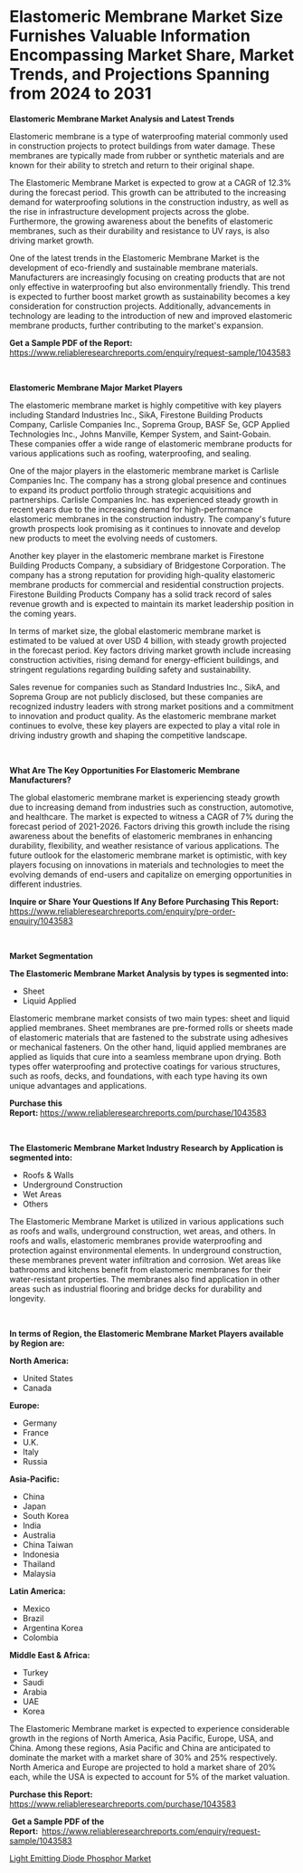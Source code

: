 <p><h1>Elastomeric Membrane Market Size Furnishes Valuable Information Encompassing Market Share, Market Trends, and Projections Spanning from 2024 to 2031</h1></p><p><strong>Elastomeric Membrane Market Analysis and Latest Trends</strong></p>
<p><p>Elastomeric membrane is a type of waterproofing material commonly used in construction projects to protect buildings from water damage. These membranes are typically made from rubber or synthetic materials and are known for their ability to stretch and return to their original shape.</p><p>The Elastomeric Membrane Market is expected to grow at a CAGR of 12.3% during the forecast period. This growth can be attributed to the increasing demand for waterproofing solutions in the construction industry, as well as the rise in infrastructure development projects across the globe. Furthermore, the growing awareness about the benefits of elastomeric membranes, such as their durability and resistance to UV rays, is also driving market growth.</p><p>One of the latest trends in the Elastomeric Membrane Market is the development of eco-friendly and sustainable membrane materials. Manufacturers are increasingly focusing on creating products that are not only effective in waterproofing but also environmentally friendly. This trend is expected to further boost market growth as sustainability becomes a key consideration for construction projects. Additionally, advancements in technology are leading to the introduction of new and improved elastomeric membrane products, further contributing to the market's expansion.</p></p>
<p><strong>Get a Sample PDF of the Report:&nbsp;</strong> <a href="https://www.reliableresearchreports.com/enquiry/request-sample/1043583">https://www.reliableresearchreports.com/enquiry/request-sample/1043583</a></p>
<p>&nbsp;</p>
<p><strong>Elastomeric Membrane Major Market Players</strong></p>
<p><p>The elastomeric membrane market is highly competitive with key players including Standard Industries Inc., SikA, Firestone Building Products Company, Carlisle Companies Inc., Soprema Group, BASF Se, GCP Applied Technologies Inc., Johns Manville, Kemper System, and Saint-Gobain. These companies offer a wide range of elastomeric membrane products for various applications such as roofing, waterproofing, and sealing.</p><p>One of the major players in the elastomeric membrane market is Carlisle Companies Inc. The company has a strong global presence and continues to expand its product portfolio through strategic acquisitions and partnerships. Carlisle Companies Inc. has experienced steady growth in recent years due to the increasing demand for high-performance elastomeric membranes in the construction industry. The company's future growth prospects look promising as it continues to innovate and develop new products to meet the evolving needs of customers.</p><p>Another key player in the elastomeric membrane market is Firestone Building Products Company, a subsidiary of Bridgestone Corporation. The company has a strong reputation for providing high-quality elastomeric membrane products for commercial and residential construction projects. Firestone Building Products Company has a solid track record of sales revenue growth and is expected to maintain its market leadership position in the coming years.</p><p>In terms of market size, the global elastomeric membrane market is estimated to be valued at over USD 4 billion, with steady growth projected in the forecast period. Key factors driving market growth include increasing construction activities, rising demand for energy-efficient buildings, and stringent regulations regarding building safety and sustainability.</p><p>Sales revenue for companies such as Standard Industries Inc., SikA, and Soprema Group are not publicly disclosed, but these companies are recognized industry leaders with strong market positions and a commitment to innovation and product quality. As the elastomeric membrane market continues to evolve, these key players are expected to play a vital role in driving industry growth and shaping the competitive landscape.</p></p>
<p>&nbsp;</p>
<p><strong>What Are The Key Opportunities For Elastomeric Membrane Manufacturers?</strong></p>
<p><p>The global elastomeric membrane market is experiencing steady growth due to increasing demand from industries such as construction, automotive, and healthcare. The market is expected to witness a CAGR of 7% during the forecast period of 2021-2026. Factors driving this growth include the rising awareness about the benefits of elastomeric membranes in enhancing durability, flexibility, and weather resistance of various applications. The future outlook for the elastomeric membrane market is optimistic, with key players focusing on innovations in materials and technologies to meet the evolving demands of end-users and capitalize on emerging opportunities in different industries.</p></p>
<p><strong>Inquire or Share Your Questions If Any Before Purchasing This Report:</strong> <a href="https://www.reliableresearchreports.com/enquiry/pre-order-enquiry/1043583">https://www.reliableresearchreports.com/enquiry/pre-order-enquiry/1043583</a></p>
<p>&nbsp;</p>
<p><strong>Market Segmentation</strong></p>
<p><strong>The Elastomeric Membrane Market Analysis by types is segmented into:</strong></p>
<p><ul><li>Sheet</li><li>Liquid Applied</li></ul></p>
<p><p>Elastomeric membrane market consists of two main types: sheet and liquid applied membranes. Sheet membranes are pre-formed rolls or sheets made of elastomeric materials that are fastened to the substrate using adhesives or mechanical fasteners. On the other hand, liquid applied membranes are applied as liquids that cure into a seamless membrane upon drying. Both types offer waterproofing and protective coatings for various structures, such as roofs, decks, and foundations, with each type having its own unique advantages and applications.</p></p>
<p><strong>Purchase this Report:&nbsp;</strong><a href="https://www.reliableresearchreports.com/purchase/1043583">https://www.reliableresearchreports.com/purchase/1043583</a></p>
<p>&nbsp;</p>
<p><strong>The Elastomeric Membrane Market Industry Research by Application is segmented into:</strong></p>
<p><ul><li>Roofs & Walls</li><li>Underground Construction</li><li>Wet Areas</li><li>Others</li></ul></p>
<p><p>The Elastomeric Membrane Market is utilized in various applications such as roofs and walls, underground construction, wet areas, and others. In roofs and walls, elastomeric membranes provide waterproofing and protection against environmental elements. In underground construction, these membranes prevent water infiltration and corrosion. Wet areas like bathrooms and kitchens benefit from elastomeric membranes for their water-resistant properties. The membranes also find application in other areas such as industrial flooring and bridge decks for durability and longevity.</p></p>
<p>&nbsp;</p>
<p><strong>In terms of Region, the Elastomeric Membrane Market Players available by Region are:</strong></p>
<p>
    <p> <strong> North America: </strong>
        <ul>
            <li>United States</li>
            <li>Canada</li>
        </ul>
        </p> 
    <p> <strong> Europe: </strong>
        <ul>
            <li>Germany</li>
            <li>France</li>
            <li>U.K.</li>
            <li>Italy</li>
            <li>Russia</li>
        </ul>
        </p> 
    <p> <strong> Asia-Pacific: </strong>
        <ul>
            <li>China</li>
            <li>Japan</li>
            <li>South Korea</li>
            <li>India</li>
            <li>Australia</li>
            <li>China Taiwan</li>
            <li>Indonesia</li>
            <li>Thailand</li>
            <li>Malaysia</li>
        </ul>
        </p> 
    <p> <strong> Latin America: </strong>
        <ul>
            <li>Mexico</li>
            <li>Brazil</li>
            <li>Argentina Korea</li>
            <li>Colombia</li>
        </ul>
        </p> 
    <p> <strong> Middle East & Africa: </strong>
        <ul>
            <li>Turkey</li>
            <li>Saudi</li>
            <li>Arabia</li>
            <li>UAE</li>
            <li>Korea</li>
        </ul>
    </p>
    </p>
<p><p>The Elastomeric Membrane market is expected to experience considerable growth in the regions of North America, Asia Pacific, Europe, USA, and China. Among these regions, Asia Pacific and China are anticipated to dominate the market with a market share of 30% and 25% respectively. North America and Europe are projected to hold a market share of 20% each, while the USA is expected to account for 5% of the market valuation.</p></p>
<p><strong>Purchase this Report: </strong><a href="https://www.reliableresearchreports.com/purchase/1043583">https://www.reliableresearchreports.com/purchase/1043583</a></p>
<p>&nbsp;<strong>Get a Sample PDF of the Report:&nbsp;&nbsp;</strong><a href="https://www.reliableresearchreports.com/enquiry/request-sample/1043583">https://www.reliableresearchreports.com/enquiry/request-sample/1043583</a></p>
<p><strong></strong></p>
<p><p><a href="https://sulfuric-clavicle-d39.notion.site/Global-Light-Emitting-Diode-Phosphor-Market-by-Types-Applications-and-Major-Players-with-Regional-2b609ac7debf455ea8d528b47f1526f4">Light Emitting Diode Phosphor Market</a></p></p>